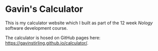 # Gavin's Calculator

This is my calculator website which I built as part of the 12 week _Nology_ software development course.

The calculator is hosed on GitHub pages here: https://gavinstirling.github.io/calculator/.
